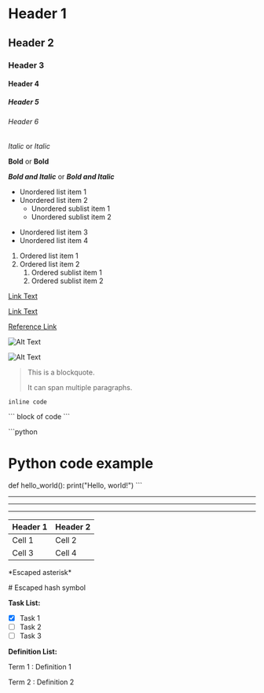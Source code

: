 # Header 1
## Header 2
### Header 3
#### Header 4
##### Header 5
###### Header 6

*Italic* or _Italic_

**Bold** or __Bold__

***Bold and Italic*** or ___Bold and Italic___

- Unordered list item 1
- Unordered list item 2
  - Unordered sublist item 1
  - Unordered sublist item 2

* Unordered list item 3
* Unordered list item 4

1. Ordered list item 1
2. Ordered list item 2
   1. Ordered sublist item 1
   2. Ordered sublist item 2

[Link Text](http://url.com)

[Link Text](http://url.com "Title")

[Reference Link][1]

[1]: http://url.com "Title"

![Alt Text](http://url.com/image.jpg)

![Alt Text](http://url.com/image.jpg "Title")

> This is a blockquote.
> 
> It can span multiple paragraphs.

`inline code`

\`\`\`
block of code
\`\`\`

\`\`\`python
# Python code example
def hello_world():
    print("Hello, world!")
\`\`\`

---

***

___

| Header 1 | Header 2 |
| -------- | -------- |
| Cell 1   | Cell 2   |
| Cell 3   | Cell 4   |

\*Escaped asterisk\*

\# Escaped hash symbol

**Task List:**

- [x] Task 1
- [ ] Task 2
- [ ] Task 3

**Definition List:**

Term 1
: Definition 1

Term 2
: Definition 2

